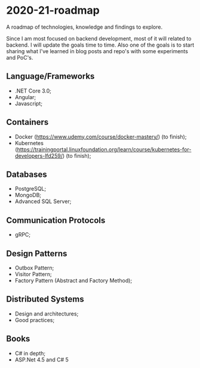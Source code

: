 # 2020-21-roadmap

A roadmap of technologies, knowledge and findings to explore.

Since I am most focused on backend development, most of it will related to backend. I will update the goals time to time. Also one of the goals is to start sharing what I've learned in blog posts and repo's with some experiments and PoC's.

## Language/Frameworks

- .NET Core 3.0;
- Angular;
- Javascript;

## Containers

- Docker (https://www.udemy.com/course/docker-mastery/) (to finish);
- Kubernetes (https://trainingportal.linuxfoundation.org/learn/course/kubernetes-for-developers-lfd259/) (to finish);

## Databases

- PostgreSQL;
- MongoDB;
- Advanced SQL Server;

## Communication Protocols

- gRPC;

## Design Patterns

- Outbox Pattern;
- Visitor Pattern;
- Factory Pattern (Abstract and Factory Method);

## Distributed Systems

- Design and architectures;
- Good practices;

## Books

- C# in depth;
- ASP.Net 4.5 and C# 5
